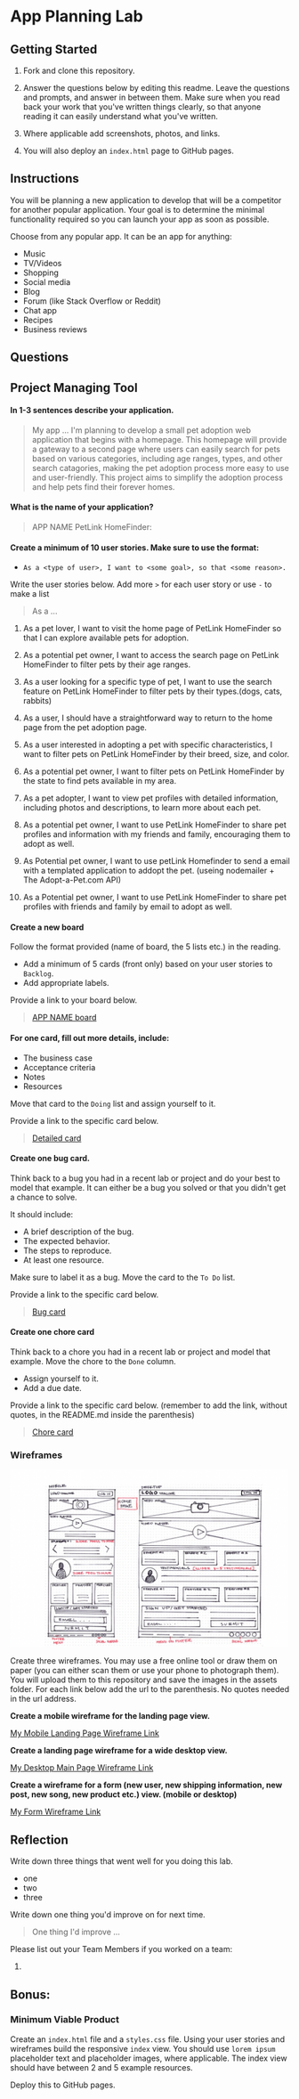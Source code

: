 # App Planning Lab

## Getting Started

1. Fork and clone this repository.

1. Answer the questions below by editing this readme. Leave the questions and prompts, and answer in between them. Make sure when you read back your work that you've written things clearly, so that anyone reading it can easily understand what you've written.

1. Where applicable add screenshots, photos, and links.

1. You will also deploy an `index.html` page to GitHub pages.

## Instructions

You will be planning a new application to develop that will be a competitor for another popular application. Your goal is to determine the minimal functionality required so you can launch your app as soon as possible.

Choose from any popular app. It can be an app for anything:

- Music
- TV/Videos
- Shopping
- Social media
- Blog
- Forum (like Stack Overflow or Reddit)
- Chat app
- Recipes
- Business reviews

## Questions

## Project Managing Tool

#### In 1-3 sentences describe your application.

> My app ...
I'm planning to develop a small pet adoption web application that begins with a homepage. This homepage will provide a gateway to a second page where users can easily search for pets based on various categories, including age ranges, types, and other search catagories, making the pet adoption process more easy to use and user-friendly. This project aims to simplify the adoption process and help pets find their forever homes.

#### What is the name of your application?

> APP NAME
PetLink HomeFinder:    

#### Create a minimum of 10 user stories. Make sure to use the format:

- `As a <type of user>, I want to <some goal>, so that <some reason>.`

Write the user stories below. Add more `>` for each user story or use `-` to make a list

> As a ...

1. As a pet lover, I want to visit the home page of PetLink HomeFinder so that I can explore available pets for adoption.

2. As a potential pet owner, I want to access the search page on PetLink HomeFinder to filter pets by their age ranges.

3. As a user looking for a specific type of pet, I want to use the search feature on PetLink HomeFinder to filter pets by their types.(dogs, cats, rabbits)

4. As a user, I should have a straightforward way to return to the home page from the pet adoption page.

5. As a user interested in adopting a pet with specific characteristics, I want to filter pets on PetLink HomeFinder by their breed, size, and color.

6. As a potential pet owner, I want to filter pets on PetLink HomeFinder by the state to find pets available in my area.

7. As a pet adopter, I want to view pet profiles with detailed information, including photos and descriptions, to learn more about each pet.

8. As a potential pet owner, I want to use PetLink HomeFinder to share pet profiles and information with my friends and family, encouraging them to adopt as well.

9. As Potential pet owner, I want to use petLink Homefinder to send a email with a templated application to addopt the pet.
(useing nodemailer + The Adopt-a-Pet.com API)

10. As a Potential pet owner, I want to use PetLink HomeFinder to share pet profiles with friends and family by email to adopt as well. 


#### Create a new board

Follow the format provided (name of board, the 5 lists etc.) in the reading.

- Add a minimum of 5 cards (front only) based on your user stories to `Backlog`.
- Add appropriate labels.

Provide a link to your board below.

> [APP NAME board]()

#### For one card, fill out more details, include:

- The business case
- Acceptance criteria
- Notes
- Resources

Move that card to the `Doing` list and assign yourself to it.

Provide a link to the specific card below.

> [Detailed card]()

#### Create one bug card.

Think back to a bug you had in a recent lab or project and do your best to model that example.
It can either be a bug you solved or that you didn't get a chance to solve.

It should include:

- A brief description of the bug.
- The expected behavior.
- The steps to reproduce.
- At least one resource.

Make sure to label it as a bug. Move the card to the `To Do` list.

Provide a link to the specific card below.

> [Bug card]()

#### Create one chore card

Think back to a chore you had in a recent lab or project and model that example. Move the chore to the `Done` column.

- Assign yourself to it.
- Add a due date.

Provide a link to the specific card below. (remember to add the link, without quotes, in the README.md inside the parenthesis)

> [Chore card]()

### Wireframes

<img src ="./assets/wireframe-small.png" width='500' height='318'>

Create three wireframes. You may use a free online tool or draw them on paper (you can either scan them or use your phone to photograph them). You will upload them to this repository and save the images in the assets folder. For each link below add the url to the parenthesis. No quotes needed in the url address.

**Create a mobile wireframe for the landing page view.**

[My Mobile Landing Page Wireframe Link]()

**Create a landing page wireframe for a wide desktop view.**

[My Desktop Main Page Wireframe Link]()

**Create a wireframe for a form (new user, new shipping information, new post, new song, new product etc.) view. (mobile or desktop)**

[My Form Wireframe Link]()

## Reflection

Write down three things that went well for you doing this lab.

- one
- two
- three

Write down one thing you'd improve on for next time.

> One thing I'd improve ...

Please list out your Team Members if you worked on a team:

1.

## Bonus:

### Minimum Viable Product

Create an `index.html` file and a `styles.css` file. Using your user stories and wireframes build the responsive `index` view. You should use `lorem ipsum` placeholder text and placeholder images, where applicable. The index view should have between 2 and 5 example resources.

Deploy this to GitHub pages.
